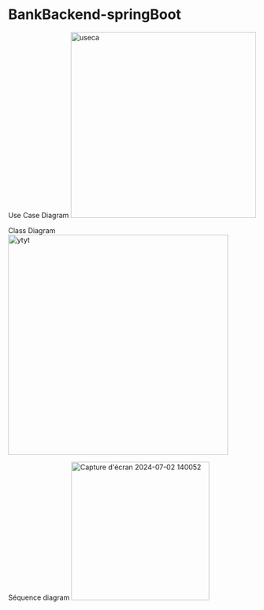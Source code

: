 # BankBackend-springBoot


Use Case Diagram
<img width="376" alt="useca" src="https://github.com/simoxxhunter/BankBackend-springBoot/assets/94250469/0c039e04-5798-471b-9703-e7ba28a3a4a0">

Class Diagram
<img width="446" alt="ytyt" src="https://github.com/simoxxhunter/BankBackend-springBoot/assets/94250469/e831ca23-d3b7-452a-ba3d-d3533dcfe47f">

Séquence diagram 
<img width="280" alt="Capture d'écran 2024-07-02 140052" src="https://github.com/simoxxhunter/BankBackend-springBoot/assets/94250469/07939d2b-65aa-4e4f-9442-2379d362613a">


